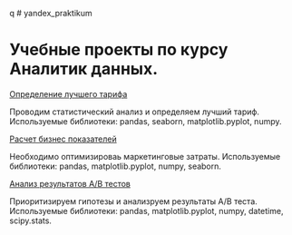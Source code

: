 q   # yandex_praktikum
# Учебные проекты по курсу Аналитик данных.
<a href= "https://github.com/JuDi104/yandex_praktikum/tree/main/Стат.анализ" target="blank" rel="noreferrer"> Определение лучшего тарифа</a>

Проводим статистический анализ и определяем лучший тариф.
Используемые библиотеки: pandas, seaborn, matplotlib.pyplot, numpy.

<a href= "https://github.com/JuDi104/yandex_praktikum/tree/main/Бизнес%20показатели" target="blank" rel="noreferrer"> Расчет бизнес показателей</a>

Необходимо оптимизироваь маркетинговые затраты.
Используемые библиотеки:  pandas, matplotlib.pyplot, numpy, seaborn.

<a href= "https://github.com/JuDi104/yandex_praktikum/tree/main/Гипотезы%2C%20А_В%20тесты" target="blank" rel="noreferrer"> Анализ результатов А/В тестов</a>

Приоритизируем гипотезы и анализруем результаты А/В теста.
Используемые библиотеки: pandas, matplotlib.pyplot, numpy, datetime, scipy.stats.